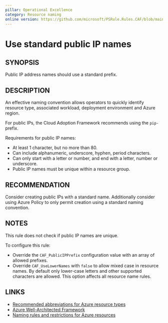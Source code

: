 ```yaml
---
pillar: Operational Excellence
category: Resource naming
online version: https://github.com/microsoft/PSRule.Rules.CAF/blob/main/docs/rules/en/CAF.Name.PublicIP.md
---
```


# Use standard public IP names

## SYNOPSIS

Public IP address names should use a standard prefix.

## DESCRIPTION

An effective naming convention allows operators to quickly identify resource type, associated workload,
deployment environment and Azure region.

For public IPs, the Cloud Adoption Framework recommends using the `pip-` prefix.

Requirements for public IP names:

- At least 1 character, but no more than 80.
- Can include alphanumeric, underscore, hyphen, period characters.
- Can only start with a letter or number, and end with a letter, number or underscore.
- Public IP names must be unique within a resource group.

## RECOMMENDATION

Consider creating public IPs with a standard name.
Additionally consider using Azure Policy to only permit creation using a standard naming convention.

## NOTES

This rule does not check if public IP names are unique.

To configure this rule:

- Override the `CAF_PublicIPPrefix` configuration value with an array of allowed prefixes.
- Override `CAF_UseLowerNames` with `false` to allow mixed case in resource names.
By default only lower-case letters and other supported characters are allowed.
This option affects all resource name rules.

## LINKS

- [Recommended abbreviations for Azure resource types](https://docs.microsoft.com/azure/cloud-adoption-framework/ready/azure-best-practices/resource-abbreviations)
- [Azure Well-Architected Framework](https://docs.microsoft.com/en-gb/azure/architecture/framework/devops/app-design#tagging-and-resource-naming)
- [Naming rules and restrictions for Azure resources](https://docs.microsoft.com/en-us/azure/azure-resource-manager/management/resource-name-rules)
